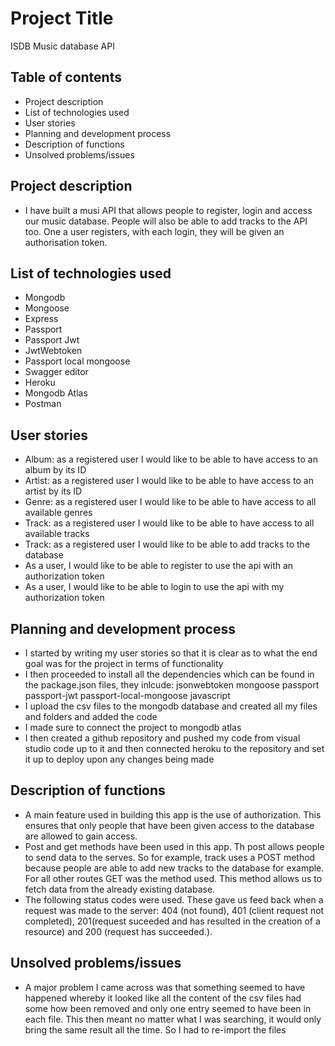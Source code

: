 # Project Title

ISDB Music database API

## Table of contents

- Project description
- List of technologies used
- User stories
- Planning and development process
- Description of functions
- Unsolved problems/issues

## Project description

- I have built a musi API that allows people to register, login and access our music database. People will also be able to add tracks to the API too. One a user registers, with each login, they will be given an authorisation token.

## List of technologies used

- Mongodb
- Mongoose
- Express
- Passport
- Passport Jwt
- JwtWebtoken
- Passport local mongoose
- Swagger editor
- Heroku
- Mongodb Atlas
- Postman

## User stories

- Album: as a registered user I would like to be able to have access to an album by its ID
- Artist: as a registered user I would like to be able to have access to an artist by its ID
- Genre: as a registered user I would like to be able to have access to all available genres
- Track: as a registered user I would like to be able to have access to all available tracks
- Track: as a registered user I would like to be able to add tracks to the database
- As a user, I would like to be able to register to use the api with an authorization token
- As a user, I would like to be able to login to use the api with my authorization token

## Planning and development process

- I started by writing my user stories so that it is clear as to what the end goal was for the project in terms of functionality
- I then proceeded to install all the dependencies which can be found in the package.json files, they inlcude:
  jsonwebtoken
  mongoose
  passport
  passport-jwt
  passport-local-mongoose
  javascript
- I upload the csv files to the mongodb database and created all my files and folders and added the code
- I made sure to connect the project to mongodb atlas
- I then created a github repository and pushed my code from visual studio code up to it and then connected heroku to the repository and set it up to deploy upon any changes being made

## Description of functions

- A main feature used in building this app is the use of authorization. This ensures that only people that have been given access to the database are allowed to gain access.
- Post and get methods have been used in this app. Th post allows people to send data to the serves. So for example, track uses a POST method because people are able to add new tracks to the database for example. For all other routes GET was the method used. This method allows us to fetch data from the already existing database.
- The following status codes were used. These gave us feed back when a request was made to the server: 404 (not found), 401 (client request not completed), 201(request suceeded and has resulted in the creation of a resource) and 200 (request has succeeded.).

## Unsolved problems/issues

- A major problem I came across was that something seemed to have happened whereby it looked like all the content of the csv files had some how been removed and only one entry seemed to have been in each file. This then meant no matter what I was searching, it would only bring the same result all the time. So I had to re-import the files

